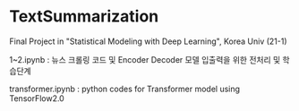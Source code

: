 # TextSummarization

Final Project in "Statistical Modeling with Deep Learning", Korea Univ (21-1)

1~2.ipynb : 뉴스 크롤링 코드 및 Encoder Decoder 모델 입출력을 위한 전처리 및 학습단계

transformer.ipynb : python codes for Transformer model using TensorFlow2.0
